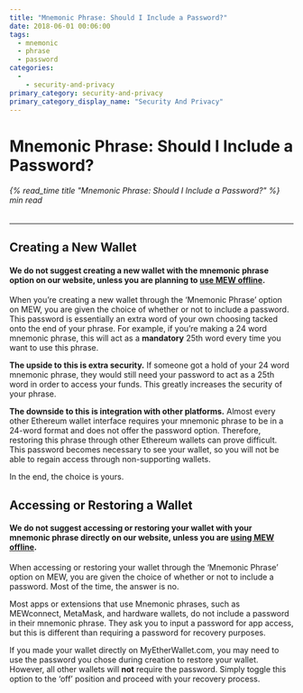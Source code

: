 ```yaml
---
title: "Mnemonic Phrase: Should I Include a Password?"
date: 2018-06-01 00:06:00
tags:
  - mnemonic
  - phrase
  - password
categories:
  - 
    - security-and-privacy
primary_category: security-and-privacy
primary_category_display_name: "Security And Privacy"
---
```


# __Mnemonic Phrase: Should I Include a Password?__
###### {% read_time title "Mnemonic Phrase: Should I Include a Password?" %} min read
***

## __Creating a New Wallet__
#### __We do not suggest creating a new wallet with the mnemonic phrase option on our website, unless you are planning to [use MEW offline](/@@@@@@/offline/using-mew-offline).__

When you’re creating a new wallet through the ‘Mnemonic Phrase’ option on MEW, you are given the choice of whether or not to include a password. This password is essentially an extra word of your own choosing tacked onto the end of your phrase. For example, if you’re making a 24 word mnemonic phrase, this will act as a **mandatory** 25th word every time you want to use this phrase.

**The upside to this is extra security.** If someone got a hold of your 24 word mnemonic phrase, they would still need your password to act as a 25th word in order to access your funds. This greatly increases the security of your phrase.

**The downside to this is integration with other platforms.** Almost every other Ethereum wallet interface requires your mnemonic phrase to be in a 24-word format and does not offer the password option. Therefore, restoring this phrase through other Ethereum wallets can prove difficult. This password becomes necessary to see your wallet, so you will not be able to regain access through non-supporting wallets.

In the end, the choice is yours.


## __Accessing or Restoring a Wallet__
#### __We do not suggest accessing or restoring your wallet with your mnemonic phrase directly on our website, unless you are [using MEW offline](/@@@@@@/offline/using-mew-offline).__

When accessing or restoring your wallet through the ‘Mnemonic Phrase’ option on MEW, you are given the choice of whether or not to include a password. Most of the time, the answer is no.

Most apps or extensions that use Mnemonic phrases, such as MEWconnect, MetaMask, and hardware wallets, do not include a password in their mnemonic phrase. They ask you to input a password for app access, but this is different than requiring a password for recovery purposes.

If you made your wallet directly on MyEtherWallet.com, you may need to use the password you chose during creation to restore your wallet. However, all other wallets will **not** require the password. Simply toggle this option to the ‘off’ position and proceed with your recovery process.